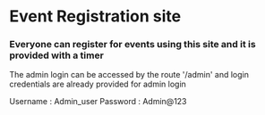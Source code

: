 #  Event Registration site

### Everyone can register for events using this site and it is provided with a timer

The admin login can be accessed by the route '/admin' and login credentials are already provided for admin login

Username : Admin_user
Password : Admin@123